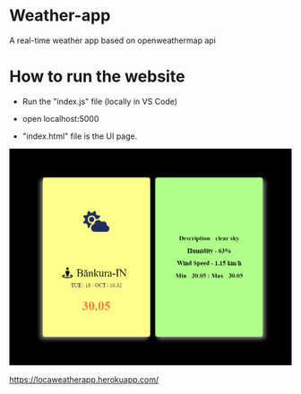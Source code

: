 # Weather-app
A real-time weather app based on openweathermap api

# How to run the website
- Run the "index.js" file (locally in VS Code)
- open localhost:5000

- "index.html" file is the UI page.

![Getting Started](Screenshot.png)

https://locaweatherapp.herokuapp.com/
